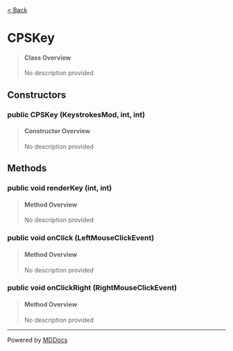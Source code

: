 [< Back](..)
# CPSKey #
>#### Class Overview ####
>No description provided
## Constructors ##
### public CPSKey (KeystrokesMod, int, int) ###
>#### Constructor Overview ####
>No description provided
>
## Methods ##
### public void renderKey (int, int) ###
>#### Method Overview ####
>No description provided
>
### public void onClick (LeftMouseClickEvent) ###
>#### Method Overview ####
>No description provided
>
### public void onClickRight (RightMouseClickEvent) ###
>#### Method Overview ####
>No description provided
>

---
Powered by [MDDocs](https://github.com/VRCube/MDDocs)